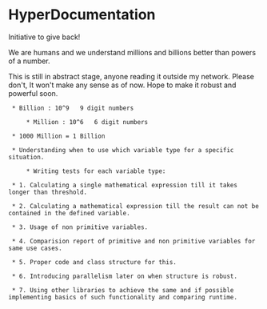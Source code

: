 # HyperDocumentation
Initiative to give back!

We are humans and we understand millions and billions better than powers of a number.

This is still in abstract stage, anyone reading it outside my network. Please don't, It won't make any sense as of now. 
Hope to make it robust and powerful soon.
        
	 * Billion : 10^9   9 digit numbers
	 
         * Million : 10^6   6 digit numbers
         
	 * 1000 Million = 1 Billion
         
	 * Understanding when to use which variable type for a specific situation.
         
         * Writing tests for each variable type:
         
	 * 1. Calculating a single mathematical expression till it takes longer than threshold.
         
	 * 2. Calculating a mathematical expression till the result can not be contained in the defined variable.
         
	 * 3. Usage of non primitive variables.
         
	 * 4. Comparision report of primitive and non primitive variables for same use cases.
         
	 * 5. Proper code and class structure for this.
         
	 * 6. Introducing parallelism later on when structure is robust.
         
	 * 7. Using other libraries to achieve the same and if possible implementing basics of such functionality and comparing runtime.
        

